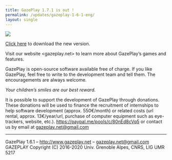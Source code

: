 ```yaml
---
title: GazePlay 1.7.1 is out !
permalink: /updates/gazeplay-1-6-1-eng/
layout: single
---
```


<img src="{{site.baseurl}}/assets/images/gazeplayClassicLogo.png"/>

[Click here](https://gazeplay.github.io/GazePlay/installation/fr) to download the new version.


Visit our website <gazeplay.net> to learn more about GazePlay’s games and features.

GazePlay is open-source software available free of charge. If you like GazePlay, feel free to write to the development team and tell them. The encouragements are always welcome.

_Your children’s smiles are our best reward._

It is possible to support the development of GazePlay through donations. These donations will be used to finance the recruitment of internships to help software development (approx. 550€/month) or related costs (url rental, approx. 13€/year/url, purchase of computer equipment such as eye-trackers, website, etc.). <https://paypal.me/pools/c/80nEd8cVq5> or contact us by email at <gazeplay.net@gmail.com>

---

GazePlay 1.6.1 – http://www.gazeplay.net – <gazeplay.net@gmail.com>  
GAZEPLAY Copyright (C) 2016-2020 Univ. Grenoble Alpes, CNRS, LIG UMR 5217

